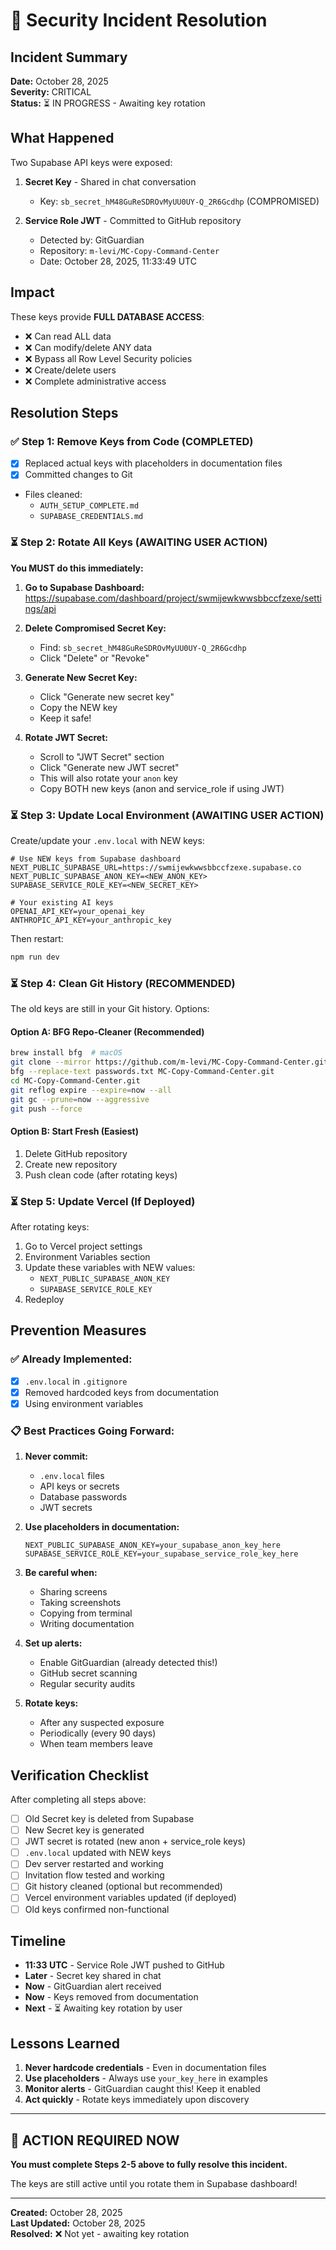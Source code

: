 # 🚨 Security Incident Resolution

## Incident Summary
**Date:** October 28, 2025  
**Severity:** CRITICAL  
**Status:** ⏳ IN PROGRESS - Awaiting key rotation

## What Happened

Two Supabase API keys were exposed:

1. **Secret Key** - Shared in chat conversation
   - Key: `sb_secret_hM48GuReSDROvMyUU0UY-Q_2R6Gcdhp` (COMPROMISED)
   
2. **Service Role JWT** - Committed to GitHub repository
   - Detected by: GitGuardian
   - Repository: `m-levi/MC-Copy-Command-Center`
   - Date: October 28, 2025, 11:33:49 UTC

## Impact

These keys provide **FULL DATABASE ACCESS**:
- ❌ Can read ALL data
- ❌ Can modify/delete ANY data  
- ❌ Bypass all Row Level Security policies
- ❌ Create/delete users
- ❌ Complete administrative access

## Resolution Steps

### ✅ Step 1: Remove Keys from Code (COMPLETED)
- [x] Replaced actual keys with placeholders in documentation files
- [x] Committed changes to Git
- Files cleaned:
  - `AUTH_SETUP_COMPLETE.md`
  - `SUPABASE_CREDENTIALS.md`

### ⏳ Step 2: Rotate All Keys (AWAITING USER ACTION)

**You MUST do this immediately:**

1. **Go to Supabase Dashboard:**
   https://supabase.com/dashboard/project/swmijewkwwsbbccfzexe/settings/api

2. **Delete Compromised Secret Key:**
   - Find: `sb_secret_hM48GuReSDROvMyUU0UY-Q_2R6Gcdhp`
   - Click "Delete" or "Revoke"

3. **Generate New Secret Key:**
   - Click "Generate new secret key"
   - Copy the NEW key
   - Keep it safe!

4. **Rotate JWT Secret:**
   - Scroll to "JWT Secret" section
   - Click "Generate new JWT secret"
   - This will also rotate your `anon` key
   - Copy BOTH new keys (anon and service_role if using JWT)

### ⏳ Step 3: Update Local Environment (AWAITING USER ACTION)

Create/update your `.env.local` with NEW keys:

```env
# Use NEW keys from Supabase dashboard
NEXT_PUBLIC_SUPABASE_URL=https://swmijewkwwsbbccfzexe.supabase.co
NEXT_PUBLIC_SUPABASE_ANON_KEY=<NEW_ANON_KEY>
SUPABASE_SERVICE_ROLE_KEY=<NEW_SECRET_KEY>

# Your existing AI keys
OPENAI_API_KEY=your_openai_key
ANTHROPIC_API_KEY=your_anthropic_key
```

Then restart:
```bash
npm run dev
```

### ⏳ Step 4: Clean Git History (RECOMMENDED)

The old keys are still in your Git history. Options:

#### Option A: BFG Repo-Cleaner (Recommended)
```bash
brew install bfg  # macOS
git clone --mirror https://github.com/m-levi/MC-Copy-Command-Center.git
bfg --replace-text passwords.txt MC-Copy-Command-Center.git
cd MC-Copy-Command-Center.git
git reflog expire --expire=now --all
git gc --prune=now --aggressive
git push --force
```

#### Option B: Start Fresh (Easiest)
1. Delete GitHub repository
2. Create new repository
3. Push clean code (after rotating keys)

### ⏳ Step 5: Update Vercel (If Deployed)

After rotating keys:
1. Go to Vercel project settings
2. Environment Variables section
3. Update these variables with NEW values:
   - `NEXT_PUBLIC_SUPABASE_ANON_KEY`
   - `SUPABASE_SERVICE_ROLE_KEY`
4. Redeploy

## Prevention Measures

### ✅ Already Implemented:
- [x] `.env.local` in `.gitignore`
- [x] Removed hardcoded keys from documentation
- [x] Using environment variables

### 📋 Best Practices Going Forward:

1. **Never commit:**
   - `.env.local` files
   - API keys or secrets
   - Database passwords
   - JWT secrets

2. **Use placeholders in documentation:**
   ```env
   NEXT_PUBLIC_SUPABASE_ANON_KEY=your_supabase_anon_key_here
   SUPABASE_SERVICE_ROLE_KEY=your_supabase_service_role_key_here
   ```

3. **Be careful when:**
   - Sharing screens
   - Taking screenshots
   - Copying from terminal
   - Writing documentation

4. **Set up alerts:**
   - Enable GitGuardian (already detected this!)
   - GitHub secret scanning
   - Regular security audits

5. **Rotate keys:**
   - After any suspected exposure
   - Periodically (every 90 days)
   - When team members leave

## Verification Checklist

After completing all steps above:

- [ ] Old Secret key is deleted from Supabase
- [ ] New Secret key is generated
- [ ] JWT secret is rotated (new anon + service_role keys)
- [ ] `.env.local` updated with NEW keys
- [ ] Dev server restarted and working
- [ ] Invitation flow tested and working
- [ ] Git history cleaned (optional but recommended)
- [ ] Vercel environment variables updated (if deployed)
- [ ] Old keys confirmed non-functional

## Timeline

- **11:33 UTC** - Service Role JWT pushed to GitHub
- **Later** - Secret key shared in chat
- **Now** - GitGuardian alert received
- **Now** - Keys removed from documentation
- **Next** - ⏳ Awaiting key rotation by user

## Lessons Learned

1. **Never hardcode credentials** - Even in documentation files
2. **Use placeholders** - Always use `your_key_here` in examples
3. **Monitor alerts** - GitGuardian caught this! Keep it enabled
4. **Act quickly** - Rotate keys immediately upon discovery

---

## 🚨 ACTION REQUIRED NOW

**You must complete Steps 2-5 above to fully resolve this incident.**

The keys are still active until you rotate them in Supabase dashboard!

---

**Created:** October 28, 2025  
**Last Updated:** October 28, 2025  
**Resolved:** ❌ Not yet - awaiting key rotation

